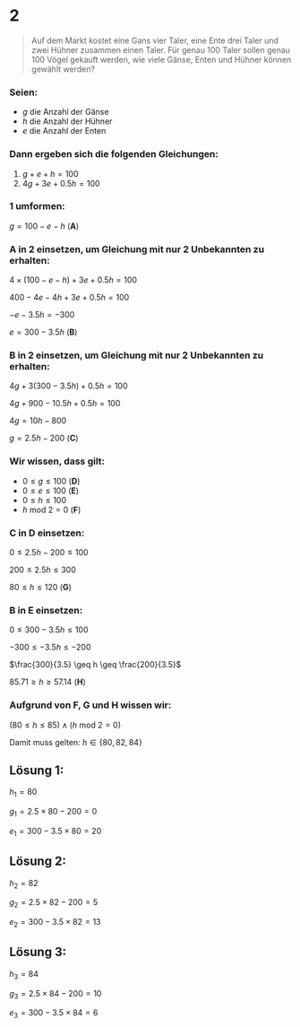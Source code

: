# 2

> Auf dem Markt kostet eine Gans vier Taler, eine Ente drei Taler und zwei Hühner zusammen einen Taler. Für genau 100 Taler sollen genau 100 Vögel gekauft werden, wie viele Gänse, Enten und Hühner können gewählt werden?

### Seien:

* $g$ die Anzahl der Gänse
* $h$ die Anzahl der Hühner
* $e$ die Anzahl der Enten

### Dann ergeben sich die folgenden Gleichungen:

1. $g+e+h       = 100$
2. $4g+3e+0.5h  = 100$

### 1 umformen:

$g = 100-e-h$ (**A**)

### A in 2 einsetzen, um Gleichung mit nur 2 Unbekannten zu erhalten:

$4 \times (100-e-h) + 3e + 0.5h = 100$

$400 - 4e - 4h + 3e + 0.5h = 100$

$-e - 3.5h = -300$

$e = 300 - 3.5h$ (**B**)

### B in 2 einsetzen, um Gleichung mit nur 2 Unbekannten zu erhalten: 

$4g + 3 (300 - 3.5h) + 0.5h = 100$

$4g + 900 - 10.5h + 0.5h = 100$

$4g = 10h - 800$

$g = 2.5h - 200$ (**C**)

### Wir wissen, dass gilt:

* $0 \leq g \leq 100$ (**D**)
* $0 \leq e \leq 100$ (**E**)
* $0 \leq h \leq 100$
* $h \textrm{ mod } 2 = 0$ (**F**)

### C in D einsetzen:

$0 \leq 2.5h - 200 \leq 100$

$200 \leq 2.5h \leq 300$ 

$80 \leq h \leq 120$ (**G**)

### B in E einsetzen:

$0 \leq 300 - 3.5h \leq 100$

$-300 \leq - 3.5h \leq -200$

$\frac{300}{3.5} \geq h \geq \frac{200}{3.5}$

$85.71 \geq h \geq 57.14$ (**H**)

### Aufgrund von F, G und H wissen wir:

$(80 \leq h \leq 85) \land (h \textrm{ mod } 2 = 0)$

Damit muss gelten: $h \in \{80, 82, 84\}$

## Lösung 1:

$h_1 = 80$

$g_1 = 2.5 \times 80 - 200 = 0$

$e_1 = 300 - 3.5 \times 80 = 20$

## Lösung 2:

$h_2 = 82$

$g_2 = 2.5 \times 82 - 200 = 5$

$e_2 = 300 - 3.5 \times 82 = 13$

## Lösung 3:

$h_3 = 84$

$g_3 = 2.5 \times 84 - 200 = 10$

$e_3 = 300 - 3.5 \times 84 = 6$